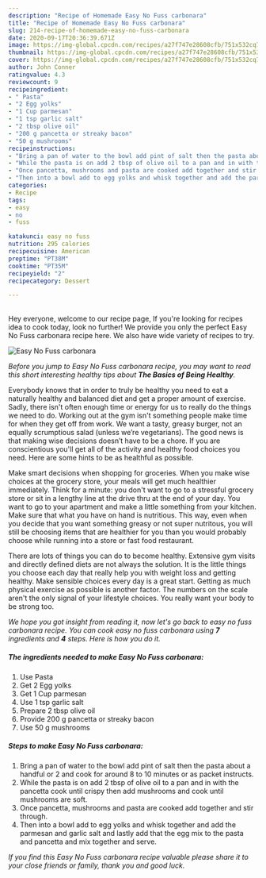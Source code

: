 ```yaml
---
description: "Recipe of Homemade Easy No Fuss carbonara"
title: "Recipe of Homemade Easy No Fuss carbonara"
slug: 214-recipe-of-homemade-easy-no-fuss-carbonara
date: 2020-09-17T20:36:39.671Z
image: https://img-global.cpcdn.com/recipes/a27f747e28608cfb/751x532cq70/easy-no-fuss-carbonara-recipe-main-photo.jpg
thumbnail: https://img-global.cpcdn.com/recipes/a27f747e28608cfb/751x532cq70/easy-no-fuss-carbonara-recipe-main-photo.jpg
cover: https://img-global.cpcdn.com/recipes/a27f747e28608cfb/751x532cq70/easy-no-fuss-carbonara-recipe-main-photo.jpg
author: John Conner
ratingvalue: 4.3
reviewcount: 9
recipeingredient:
- " Pasta"
- "2 Egg yolks"
- "1 Cup parmesan"
- "1 tsp garlic salt"
- "2 tbsp olive oil"
- "200 g pancetta or streaky bacon"
- "50 g mushrooms"
recipeinstructions:
- "Bring a pan of water to the bowl add pint of salt then the pasta about a handful or 2 and cook for around 8 to 10 minutes or as packet instructs."
- "While the pasta is on add 2 tbsp of olive oil to a pan and in with the pancetta cook until crispy then add mushrooms and cook until mushrooms are soft."
- "Once pancetta, mushrooms and pasta are cooked add together and stir through."
- "Then into a bowl add to egg yolks and whisk together and add the parmesan and garlic salt and lastly add that the egg mix to the pasta and pancetta and mix together and serve."
categories:
- Recipe
tags:
- easy
- no
- fuss

katakunci: easy no fuss 
nutrition: 295 calories
recipecuisine: American
preptime: "PT38M"
cooktime: "PT35M"
recipeyield: "2"
recipecategory: Dessert

---
```

<br>
Hey everyone, welcome to our recipe page, If you're looking for recipes idea to cook today, look no further! We provide you only the perfect Easy No Fuss carbonara recipe here. We also have wide variety of recipes to try.
<br>


![Easy No Fuss carbonara](https://img-global.cpcdn.com/recipes/a27f747e28608cfb/751x532cq70/easy-no-fuss-carbonara-recipe-main-photo.jpg)

<i>Before you jump to Easy No Fuss carbonara recipe, you may want to read this short interesting healthy tips about <strong>The Basics of Being Healthy</strong>.</i>

Everybody knows that in order to truly be healthy you need to eat a naturally healthy and balanced diet and get a proper amount of exercise. Sadly, there isn't often enough time or energy for us to really do the things we need to do. Working out at the gym isn't something people make time for when they get off from work. We want a tasty, greasy burger, not an equally scrumptious salad (unless we’re vegetarians). The good news is that making wise decisions doesn’t have to be a chore. If you are conscientious you'll get all of the activity and healthy food choices you need. Here are some hints to be as healthful as possible.

Make smart decisions when shopping for groceries. When you make wise choices at the grocery store, your meals will get much healthier immediately. Think for a minute: you don't want to go to a stressful grocery store or sit in a lengthy line at the drive thru at the end of your day. You want to go to your apartment and make a little something from your kitchen. Make sure that what you have on hand is nutritious. This way, even when you decide that you want something greasy or not super nutritous, you will still be choosing items that are healthier for you than you would probably choose while running into a store or fast food restaurant.

There are lots of things you can do to become healthy. Extensive gym visits and directly defined diets are not always the solution. It is the little things you choose each day that really help you with weight loss and getting healthy. Make sensible choices every day is a great start. Getting as much physical exercise as possible is another factor. The numbers on the scale aren't the only signal of your lifestyle choices. You really want your body to be strong too. 


<i>We hope you got insight from reading it, now let's go back to easy no fuss carbonara recipe. You can cook easy no fuss carbonara using <strong>7</strong> ingredients and <strong>4</strong> steps. Here is how you do it.
</i>

##### The ingredients needed to make Easy No Fuss carbonara:

1. Use  Pasta
1. Get 2 Egg yolks
1. Get 1 Cup parmesan
1. Use 1 tsp garlic salt
1. Prepare 2 tbsp olive oil
1. Provide 200 g pancetta or streaky bacon
1. Use 50 g mushrooms


##### Steps to make Easy No Fuss carbonara:

1. Bring a pan of water to the bowl add pint of salt then the pasta about a handful or 2 and cook for around 8 to 10 minutes or as packet instructs.
1. While the pasta is on add 2 tbsp of olive oil to a pan and in with the pancetta cook until crispy then add mushrooms and cook until mushrooms are soft.
1. Once pancetta, mushrooms and pasta are cooked add together and stir through.
1. Then into a bowl add to egg yolks and whisk together and add the parmesan and garlic salt and lastly add that the egg mix to the pasta and pancetta and mix together and serve.


<i>If you find this Easy No Fuss carbonara recipe valuable please share it to your close friends or family, thank you and good luck.</i>
